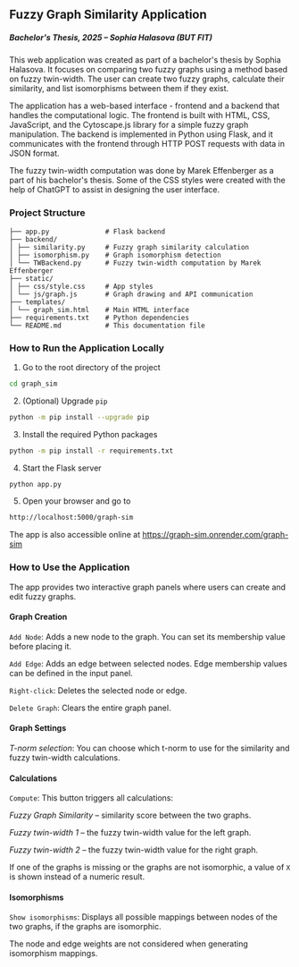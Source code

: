 ## Fuzzy Graph Similarity Application
##### *Bachelor's Thesis, 2025 – Sophia Halasova (BUT FIT)*
This web application was created as part of a bachelor's thesis by Sophia Halasova. It focuses on comparing two fuzzy graphs using a method based on fuzzy twin-width. The user can create two fuzzy graphs, calculate their similarity, and list isomorphisms between them if they exist.

The application has a web-based interface - frontend and a backend that handles the computational logic. The frontend is built with HTML, CSS, JavaScript, and the Cytoscape.js library for a simple fuzzy graph manipulation. The backend is implemented in Python using Flask, and it communicates with the frontend through HTTP POST requests with data in JSON format.

The fuzzy twin-width computation was done by Marek Effenberger as a part of his bachelor's thesis. Some of the CSS styles were created with the help of ChatGPT to assist in designing the user interface.

### Project Structure
```
├── app.py              # Flask backend
├── backend/
│ ├── similarity.py     # Fuzzy graph similarity calculation
│ ├── isomorphism.py    # Graph isomorphism detection
│ └── TWBackend.py      # Fuzzy twin-width computation by Marek Effenberger
├── static/
│ ├── css/style.css     # App styles
│ └── js/graph.js       # Graph drawing and API communication
├── templates/
│ └── graph_sim.html    # Main HTML interface
├── requirements.txt    # Python dependencies
└── README.md           # This documentation file
```
### How to Run the Application Locally
1. Go to the root directory of the project
```bash
cd graph_sim
```
2. (Optional) Upgrade `pip`
```bash
python -m pip install --upgrade pip
```
3. Install the required Python packages
```bash
python -m pip install -r requirements.txt
```
4. Start the Flask server
```bash
python app.py
```
5. Open your browser and go to
```bash
http://localhost:5000/graph-sim
```

The app is also accessible online at https://graph-sim.onrender.com/graph-sim

### How to Use the Application
The app provides two interactive graph panels where users can create and edit fuzzy graphs.

#### Graph Creation
`Add Node`: Adds a new node to the graph. You can set its membership value before placing it.

`Add Edge`: Adds an edge between selected nodes. Edge membership values can be defined in the input panel.

`Right-click`: Deletes the selected node or edge.

`Delete Graph`: Clears the entire graph panel.

#### Graph Settings
*T-norm selection*: You can choose which t-norm to use for the similarity and fuzzy twin-width calculations.

#### Calculations
`Compute`: This button triggers all calculations:

*Fuzzy Graph Similarity* – similarity score between the two graphs.

*Fuzzy twin-width 1* – the fuzzy twin-width value for the left graph.

*Fuzzy twin-width 2* – the fuzzy twin-width value for the right graph.

If one of the graphs is missing or the graphs are not isomorphic, a value of `X` is shown instead of a numeric result.

#### Isomorphisms
`Show isomorphisms`: Displays all possible mappings between nodes of the two graphs, if the graphs are isomorphic.

The node and edge weights are not considered when generating isomorphism mappings.